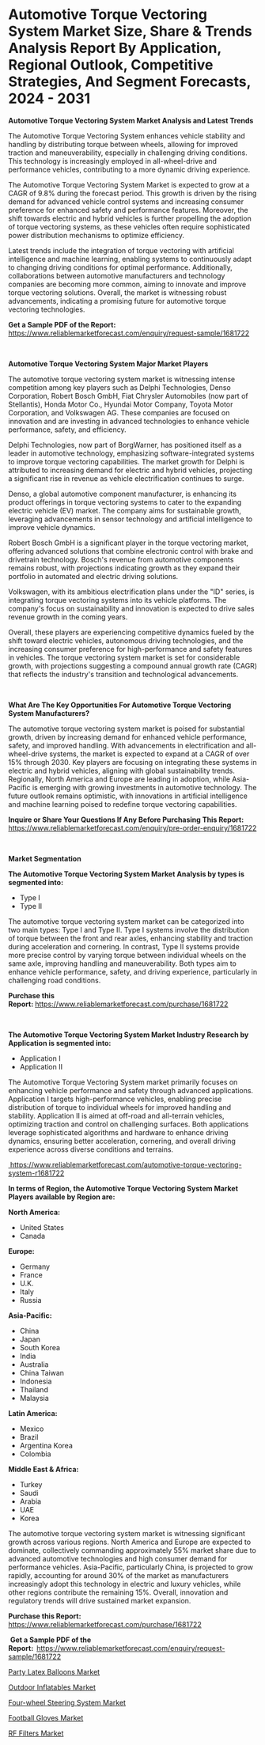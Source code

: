 <p><h1>Automotive Torque Vectoring System Market Size, Share & Trends Analysis Report By Application, Regional Outlook, Competitive Strategies, And Segment Forecasts, 2024 - 2031</h1></p><p><strong>Automotive Torque Vectoring System Market Analysis and Latest Trends</strong></p>
<p><p>The Automotive Torque Vectoring System enhances vehicle stability and handling by distributing torque between wheels, allowing for improved traction and maneuverability, especially in challenging driving conditions. This technology is increasingly employed in all-wheel-drive and performance vehicles, contributing to a more dynamic driving experience.</p><p>The Automotive Torque Vectoring System Market is expected to grow at a CAGR of 9.8% during the forecast period. This growth is driven by the rising demand for advanced vehicle control systems and increasing consumer preference for enhanced safety and performance features. Moreover, the shift towards electric and hybrid vehicles is further propelling the adoption of torque vectoring systems, as these vehicles often require sophisticated power distribution mechanisms to optimize efficiency.</p><p>Latest trends include the integration of torque vectoring with artificial intelligence and machine learning, enabling systems to continuously adapt to changing driving conditions for optimal performance. Additionally, collaborations between automotive manufacturers and technology companies are becoming more common, aiming to innovate and improve torque vectoring solutions. Overall, the market is witnessing robust advancements, indicating a promising future for automotive torque vectoring technologies.</p></p>
<p><strong>Get a Sample PDF of the Report:&nbsp;</strong> <a href="https://www.reliablemarketforecast.com/enquiry/request-sample/1681722?utm_campaign=1117&utm_medium=2&utm_source=Github&utm_content=ia&utm_term=11122024&utm_id=automotive-torque-vectoring-system">https://www.reliablemarketforecast.com/enquiry/request-sample/1681722</a></p>
<p>&nbsp;</p>
<p><strong>Automotive Torque Vectoring System Major Market Players</strong></p>
<p><p>The automotive torque vectoring system market is witnessing intense competition among key players such as Delphi Technologies, Denso Corporation, Robert Bosch GmbH, Fiat Chrysler Automobiles (now part of Stellantis), Honda Motor Co., Hyundai Motor Company, Toyota Motor Corporation, and Volkswagen AG. These companies are focused on innovation and are investing in advanced technologies to enhance vehicle performance, safety, and efficiency.</p><p>Delphi Technologies, now part of BorgWarner, has positioned itself as a leader in automotive technology, emphasizing software-integrated systems to improve torque vectoring capabilities. The market growth for Delphi is attributed to increasing demand for electric and hybrid vehicles, projecting a significant rise in revenue as vehicle electrification continues to surge.</p><p>Denso, a global automotive component manufacturer, is enhancing its product offerings in torque vectoring systems to cater to the expanding electric vehicle (EV) market. The company aims for sustainable growth, leveraging advancements in sensor technology and artificial intelligence to improve vehicle dynamics.</p><p>Robert Bosch GmbH is a significant player in the torque vectoring market, offering advanced solutions that combine electronic control with brake and drivetrain technology. Bosch's revenue from automotive components remains robust, with projections indicating growth as they expand their portfolio in automated and electric driving solutions.</p><p>Volkswagen, with its ambitious electrification plans under the "ID" series, is integrating torque vectoring systems into its vehicle platforms. The company's focus on sustainability and innovation is expected to drive sales revenue growth in the coming years.</p><p>Overall, these players are experiencing competitive dynamics fueled by the shift toward electric vehicles, autonomous driving technologies, and the increasing consumer preference for high-performance and safety features in vehicles. The torque vectoring system market is set for considerable growth, with projections suggesting a compound annual growth rate (CAGR) that reflects the industry's transition and technological advancements.</p></p>
<p>&nbsp;</p>
<p><strong>What Are The Key Opportunities For Automotive Torque Vectoring System Manufacturers?</strong></p>
<p><p>The automotive torque vectoring system market is poised for substantial growth, driven by increasing demand for enhanced vehicle performance, safety, and improved handling. With advancements in electrification and all-wheel-drive systems, the market is expected to expand at a CAGR of over 15% through 2030. Key players are focusing on integrating these systems in electric and hybrid vehicles, aligning with global sustainability trends. Regionally, North America and Europe are leading in adoption, while Asia-Pacific is emerging with growing investments in automotive technology. The future outlook remains optimistic, with innovations in artificial intelligence and machine learning poised to redefine torque vectoring capabilities.</p></p>
<p><strong>Inquire or Share Your Questions If Any Before Purchasing This Report:</strong> <a href="https://www.reliablemarketforecast.com/enquiry/pre-order-enquiry/1681722?utm_campaign=1117&utm_medium=2&utm_source=Github&utm_content=ia&utm_term=11122024&utm_id=automotive-torque-vectoring-system">https://www.reliablemarketforecast.com/enquiry/pre-order-enquiry/1681722</a></p>
<p>&nbsp;</p>
<p><strong>Market Segmentation</strong></p>
<p><strong>The Automotive Torque Vectoring System Market Analysis by types is segmented into:</strong></p>
<p><ul><li>Type I</li><li>Type II</li></ul></p>
<p><p>The automotive torque vectoring system market can be categorized into two main types: Type I and Type II. Type I systems involve the distribution of torque between the front and rear axles, enhancing stability and traction during acceleration and cornering. In contrast, Type II systems provide more precise control by varying torque between individual wheels on the same axle, improving handling and maneuverability. Both types aim to enhance vehicle performance, safety, and driving experience, particularly in challenging road conditions.</p></p>
<p><strong>Purchase this Report:&nbsp;</strong><a href="https://www.reliablemarketforecast.com/purchase/1681722?utm_campaign=1117&utm_medium=2&utm_source=Github&utm_content=ia&utm_term=11122024&utm_id=automotive-torque-vectoring-system">https://www.reliablemarketforecast.com/purchase/1681722</a></p>
<p>&nbsp;</p>
<p><strong>The Automotive Torque Vectoring System Market Industry Research by Application is segmented into:</strong></p>
<p><ul><li>Application I</li><li>Application II</li></ul></p>
<p><p>The Automotive Torque Vectoring System market primarily focuses on enhancing vehicle performance and safety through advanced applications. Application I targets high-performance vehicles, enabling precise distribution of torque to individual wheels for improved handling and stability. Application II is aimed at off-road and all-terrain vehicles, optimizing traction and control on challenging surfaces. Both applications leverage sophisticated algorithms and hardware to enhance driving dynamics, ensuring better acceleration, cornering, and overall driving experience across diverse conditions and terrains.</p></p>
<p><a href="https://www.reliablemarketforecast.com/automotive-torque-vectoring-system-r1681722?utm_campaign=1117&utm_medium=2&utm_source=Github&utm_content=ia&utm_term=11122024&utm_id=automotive-torque-vectoring-system">&nbsp;https://www.reliablemarketforecast.com/automotive-torque-vectoring-system-r1681722</a></p>
<p><strong>In terms of Region, the Automotive Torque Vectoring System Market Players available by Region are:</strong></p>
<p>
    <p> <strong> North America: </strong>
        <ul>
            <li>United States</li>
            <li>Canada</li>
        </ul>
        </p> 
    <p> <strong> Europe: </strong>
        <ul>
            <li>Germany</li>
            <li>France</li>
            <li>U.K.</li>
            <li>Italy</li>
            <li>Russia</li>
        </ul>
        </p> 
    <p> <strong> Asia-Pacific: </strong>
        <ul>
            <li>China</li>
            <li>Japan</li>
            <li>South Korea</li>
            <li>India</li>
            <li>Australia</li>
            <li>China Taiwan</li>
            <li>Indonesia</li>
            <li>Thailand</li>
            <li>Malaysia</li>
        </ul>
        </p> 
    <p> <strong> Latin America: </strong>
        <ul>
            <li>Mexico</li>
            <li>Brazil</li>
            <li>Argentina Korea</li>
            <li>Colombia</li>
        </ul>
        </p> 
    <p> <strong> Middle East & Africa: </strong>
        <ul>
            <li>Turkey</li>
            <li>Saudi</li>
            <li>Arabia</li>
            <li>UAE</li>
            <li>Korea</li>
        </ul>
    </p>
    </p>
<p><p>The automotive torque vectoring system market is witnessing significant growth across various regions. North America and Europe are expected to dominate, collectively commanding approximately 55% market share due to advanced automotive technologies and high consumer demand for performance vehicles. Asia-Pacific, particularly China, is projected to grow rapidly, accounting for around 30% of the market as manufacturers increasingly adopt this technology in electric and luxury vehicles, while other regions contribute the remaining 15%. Overall, innovation and regulatory trends will drive sustained market expansion.</p></p>
<p><strong>Purchase this Report: </strong><a href="https://www.reliablemarketforecast.com/purchase/1681722?utm_campaign=1117&utm_medium=2&utm_source=Github&utm_content=ia&utm_term=11122024&utm_id=automotive-torque-vectoring-system">https://www.reliablemarketforecast.com/purchase/1681722</a></p>
<p>&nbsp;<strong>Get a Sample PDF of the Report:&nbsp;&nbsp;</strong><a href="https://www.reliablemarketforecast.com/enquiry/request-sample/1681722?utm_campaign=1117&utm_medium=2&utm_source=Github&utm_content=ia&utm_term=11122024&utm_id=automotive-torque-vectoring-system">https://www.reliablemarketforecast.com/enquiry/request-sample/1681722</a></p>
<p><strong></strong></p>
<p><p><a href="https://www.linkedin.com/pulse/p-factrackr-ho6he?utm_campaign=1117&utm_medium=2&utm_source=Github&utm_content=ia&utm_term=11122024&utm_id=automotive-torque-vectoring-system">Party Latex Balloons Market</a></p><p><a href="https://www.linkedin.com/pulse/p-factrackr-ho6he?utm_campaign=1117&utm_medium=2&utm_source=Github&utm_content=ia&utm_term=11122024&utm_id=automotive-torque-vectoring-system">Outdoor Inflatables Market</a></p><p><a href="https://github.com/AKSHATREPORTPRIME/Market-Research-Report-List-6/blob/main/four-wheel-steering-system-market.md?utm_campaign=1117&utm_medium=2&utm_source=Github&utm_content=ia&utm_term=11122024&utm_id=automotive-torque-vectoring-system">Four-wheel Steering System Market</a></p><p><a href="https://www.linkedin.com/pulse/football-gloves-market-revolution-2024-2031-trends-sogyc?utm_campaign=1117&utm_medium=2&utm_source=Github&utm_content=ia&utm_term=11122024&utm_id=automotive-torque-vectoring-system">Football Gloves Market</a></p><p><a href="https://www.linkedin.com/pulse/p-factrackr-ho6he?utm_campaign=1117&utm_medium=2&utm_source=Github&utm_content=ia&utm_term=11122024&utm_id=automotive-torque-vectoring-system">RF Filters Market</a></p></p>